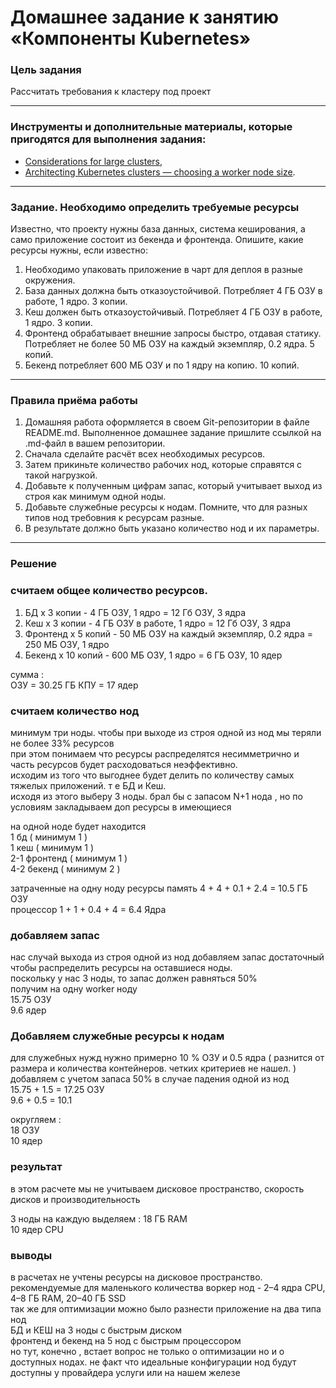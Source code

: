 # Домашнее задание к занятию «Компоненты Kubernetes»

### Цель задания

Рассчитать требования к кластеру под проект

------

### Инструменты и дополнительные материалы, которые пригодятся для выполнения задания:

- [Considerations for large clusters](https://kubernetes.io/docs/setup/best-practices/cluster-large/),
- [Architecting Kubernetes clusters — choosing a worker node size](https://learnk8s.io/kubernetes-node-size).

------

### Задание. Необходимо определить требуемые ресурсы
Известно, что проекту нужны база данных, система кеширования, а само приложение состоит из бекенда и фронтенда. Опишите, какие ресурсы нужны, если известно:

1. Необходимо упаковать приложение в чарт для деплоя в разные окружения. 
2. База данных должна быть отказоустойчивой. Потребляет 4 ГБ ОЗУ в работе, 1 ядро. 3 копии. 
3. Кеш должен быть отказоустойчивый. Потребляет 4 ГБ ОЗУ в работе, 1 ядро. 3 копии. 
4. Фронтенд обрабатывает внешние запросы быстро, отдавая статику. Потребляет не более 50 МБ ОЗУ на каждый экземпляр, 0.2 ядра. 5 копий. 
5. Бекенд потребляет 600 МБ ОЗУ и по 1 ядру на копию. 10 копий.

----

### Правила приёма работы

1. Домашняя работа оформляется в своем Git-репозитории в файле README.md. Выполненное домашнее задание пришлите ссылкой на .md-файл в вашем репозитории.
2. Сначала сделайте расчёт всех необходимых ресурсов.
3. Затем прикиньте количество рабочих нод, которые справятся с такой нагрузкой.
4. Добавьте к полученным цифрам запас, который учитывает выход из строя как минимум одной ноды. 
5. Добавьте служебные ресурсы к нодам. Помните, что для разных типов нод требовния к ресурсам разные. 
6. В результате должно быть указано количество нод и их параметры.

----

### Решение

### считаем общее количество ресурсов.   
  
1. БД х 3 копии - 4 ГБ ОЗУ, 1 ядро = 12 Гб ОЗУ, 3 ядра    
2. Кеш х 3 копии - 4 ГБ ОЗУ в работе, 1 ядро = 12 Гб ОЗУ, 3 ядра    
3. Фронтенд х 5 копий - 50 МБ ОЗУ на каждый экземпляр, 0.2 ядра = 250 МБ ОЗУ, 1 ядро    
4. Бекенд х 10 копий - 600 МБ ОЗУ, 1 ядро = 6 ГБ ОЗУ, 10 ядер  
  
сумма :  
ОЗУ = 30.25 ГБ
КПУ = 17 ядер  
  
### считаем количество нод  

минимум три ноды. чтобы при выходе из строя одной из нод мы теряли не более 33% ресурсов  
при этом понимаем что ресурсы распределятся несимметрично и часть ресурсов будет расходоваться неэффективно.  
исходим из того что выгоднее будет делить по количеству самых тяжелых приложений. т е БД и Кеш.  
исходя из этого выберу 3 ноды. брал бы с запасом  N+1 нода , но по условиям закладываем доп ресурсы в имеющиеся      
  
на одной ноде будет находится  
1 бд            ( минимум 1 )   
1 кеш           ( минимум 1 )   
2-1 фронтенд    ( минимум 1 )  
4-2 бекенд      ( минимум 2 )  
  
затраченные на одну ноду ресурсы 
память      4 + 4 + 0.1 + 2.4 = 10.5 ГБ ОЗУ   
процессор   1 + 1 + 0.4 + 4 = 6.4 Ядра   
  
### добавляем запас  
  
нас случай выхода из строя одной из нод добавляем запас достаточный чтобы распределить ресурсы на оставшиеся ноды.  
поскольку у нас 3 ноды, то запас должен равняться 50%  
получим на одну worker ноду  
15.75 ОЗУ  
9.6 ядер  

### Добавляем служебные ресурсы к нодам  

для служебных нужд нужно примерно 10 % ОЗУ и 0.5 ядра  ( разнится от размера и количества контейнеров. четких критериев не нашел. )  
добавляем с учетом запаса 50% в случае падения одной  из нод   
15.75 + 1.5 =  17.25  ОЗУ  
9.6 + 0.5 =    10.1   

округляем :  
18 ОЗУ  
10 ядер 

### результат

в этом расчете мы не учитываем дисковое пространство, скорость дисков и производительность 

3 ноды 
на каждую выделяем :
18 ГБ RAM  
10 ядер CPU 

### выводы  
в расчетах не учтены ресурсы на дисковое пространство. рекомендуемые для маленького количества воркер нод - 2–4 ядра CPU, 4–8 ГБ RAM, 20–40 ГБ SSD  
так же для оптимизации можно было разнести приложение на два типа нод   
БД и КЕШ на 3 ноды с быстрым диском  
фронтенд и бекенд на 5 нод с быстрым процессором  
но тут, конечно , встает вопрос не только о оптимизации но и о доступных нодах. не факт что идеальные конфигурации нод будут доступны у провайдера услуги или на нашем железе  
